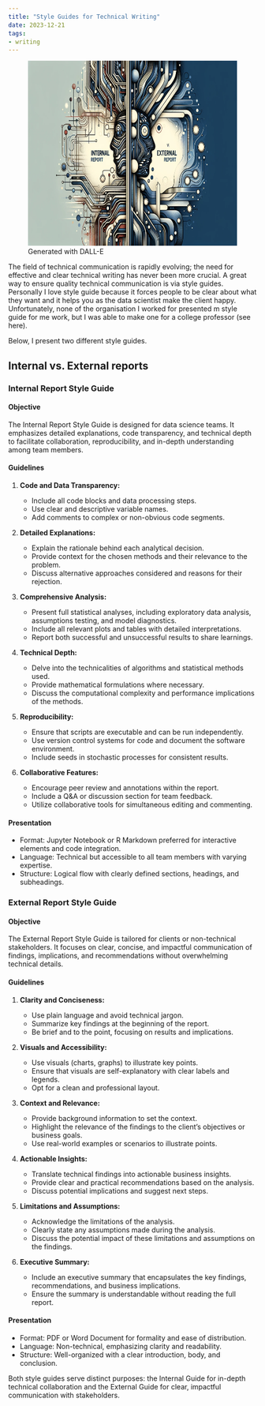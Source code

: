```yaml
---
title: "Style Guides for Technical Writing"
date: 2023-12-21
tags: 
- writing 
---
```


<figure>
  <img src="pictures/int_vs_ext_reports.png" width="600" height="375" alt="Description of Image">
  <figcaption>Generated with DALL-E</figcaption>
</figure>

The field of technical communication is rapidly evolving; the need for effective and clear technical writing has never been more crucial. A great way to ensure quality technical communication is via style guides. Personally I love style guide because it forces people to be clear about what they want and it helps you as the data scientist make the client happy. Unfortunately, none of the organisation I worked for presented m style guide for me work, but I was able to make one for a college professor (see here). 

Below, I present two different style guides.

## Internal vs. External reports

### Internal Report Style Guide

#### Objective
The Internal Report Style Guide is designed for data science teams. It emphasizes detailed explanations, code transparency, and technical depth to facilitate collaboration, reproducibility, and in-depth understanding among team members.

#### Guidelines

1. **Code and Data Transparency:**
   - Include all code blocks and data processing steps.
   - Use clear and descriptive variable names.
   - Add comments to complex or non-obvious code segments.

2. **Detailed Explanations:**
   - Explain the rationale behind each analytical decision.
   - Provide context for the chosen methods and their relevance to the problem.
   - Discuss alternative approaches considered and reasons for their rejection.

3. **Comprehensive Analysis:**
   - Present full statistical analyses, including exploratory data analysis, assumptions testing, and model diagnostics.
   - Include all relevant plots and tables with detailed interpretations.
   - Report both successful and unsuccessful results to share learnings.

4. **Technical Depth:**
   - Delve into the technicalities of algorithms and statistical methods used.
   - Provide mathematical formulations where necessary.
   - Discuss the computational complexity and performance implications of the methods.

5. **Reproducibility:**
   - Ensure that scripts are executable and can be run independently.
   - Use version control systems for code and document the software environment.
   - Include seeds in stochastic processes for consistent results.

6. **Collaborative Features:**
   - Encourage peer review and annotations within the report.
   - Include a Q&A or discussion section for team feedback.
   - Utilize collaborative tools for simultaneous editing and commenting.

#### Presentation
- Format: Jupyter Notebook or R Markdown preferred for interactive elements and code integration.
- Language: Technical but accessible to all team members with varying expertise.
- Structure: Logical flow with clearly defined sections, headings, and subheadings.


### External Report Style Guide

#### Objective
The External Report Style Guide is tailored for clients or non-technical stakeholders. It focuses on clear, concise, and impactful communication of findings, implications, and recommendations without overwhelming technical details.

#### Guidelines

1. **Clarity and Conciseness:**
   - Use plain language and avoid technical jargon.
   - Summarize key findings at the beginning of the report.
   - Be brief and to the point, focusing on results and implications.

2. **Visuals and Accessibility:**
   - Use visuals (charts, graphs) to illustrate key points.
   - Ensure that visuals are self-explanatory with clear labels and legends.
   - Opt for a clean and professional layout.

3. **Context and Relevance:**
   - Provide background information to set the context.
   - Highlight the relevance of the findings to the client’s objectives or business goals.
   - Use real-world examples or scenarios to illustrate points.

4. **Actionable Insights:**
   - Translate technical findings into actionable business insights.
   - Provide clear and practical recommendations based on the analysis.
   - Discuss potential implications and suggest next steps.

5. **Limitations and Assumptions:**
   - Acknowledge the limitations of the analysis.
   - Clearly state any assumptions made during the analysis.
   - Discuss the potential impact of these limitations and assumptions on the findings.

6. **Executive Summary:**
   - Include an executive summary that encapsulates the key findings, recommendations, and business implications.
   - Ensure the summary is understandable without reading the full report.

#### Presentation
- Format: PDF or Word Document for formality and ease of distribution.
- Language: Non-technical, emphasizing clarity and readability.
- Structure: Well-organized with a clear introduction, body, and conclusion.


Both style guides serve distinct purposes: the Internal Guide for in-depth technical collaboration and the External Guide for clear, impactful communication with stakeholders.
